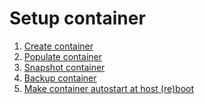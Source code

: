 # Setup container

1. [Create container][1]
2. [Populate container][2]
3. [Snapshot container][3]
4. [Backup container][4]
5. [Make container autostart at host (re)boot][5]

<!-- REFERENCES -->

[1]:container-handling/creation.md
[2]:container-handling/population.md
[3]:container-handling/snapshotting.md
[4]:container-handling/backup.md
[5]:container-handling/autostarting.md
